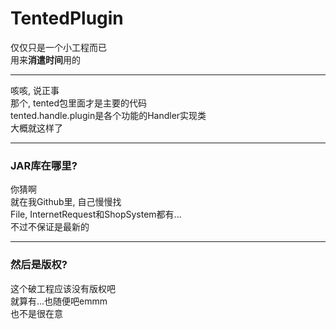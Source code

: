 # TentedPlugin
仅仅只是一个小工程而已<br>
用来<b>消遣时间</b>用的

--------------------

咳咳, 说正事<br>
那个, tented包里面才是主要的代码<br>
tented.handle.plugin是各个功能的Handler实现类<br>
大概就这样了

-----------------------

### JAR库在哪里?
你猜啊<br>
就在我Github里, 自己慢慢找<br>
File, InternetRequest和ShopSystem都有...<br>
不过不保证是最新的

------------------------

### 然后是版权?
这个破工程应该没有版权吧<br>
就算有...也随便吧emmm<br>
也不是很在意
